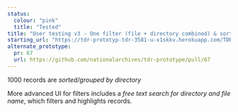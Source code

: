 ```yaml
---
status:
  colour: "pink"
  title: "Tested"
title: "User testing v3 - One filter (file + directory combined) & sort/group by directory"
starting_url: "https://tdr-prototyp-tdr-3581-u-x1skkv.herokuapp.com/TDR-3581/ut-3"
alternate_prototype: 
  pr: 67
  url: https://github.com/nationalarchives/tdr-prototype/pull/67
---
```


1000 records are *sorted/grouped by directory*

More advanced UI for filters includes a *free text search for directory and file name*, which filters and highlights records.
